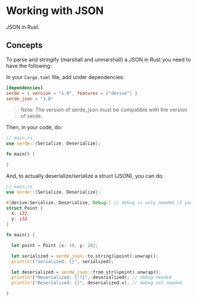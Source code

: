 # Working with JSON
JSON in Rust.

## Concepts
To parse and stringify (marshall and unmarshall) a JSON in Rust you need to have the following:

In your `Cargo.toml` file, add under dependencies:
```toml
[dependencies]
serde = { version = "1.0", features = ["derive"] }
serde_json = "1.0"
```
> Note: The version of serde_json must be compatible with the version of serde.

Then, in your code, do:
```rust
// main.rs
use serde::{Serialize, Deserialize};

fn main() {

}
```

And, to actually deserialize/serialize a struct (JSON), you can do:
```rust
// main.rs
use serde::{Serialize, Deserialize};

#[derive(Serialize, Deserialize, Debug)] // debug is only needed if you want to print out the whole struct
struct Point {
  x: i32,
  y: i32
}

fn main() {

  let point = Point {x: 10, y: 20};

  let serialized = serde_json::to_string(&point).unwrap();
  println!("Serialized: {}", serialized);

  let deserialized = serde_json::from_str(&point).unwrap();
  println!("Deserialized: {:?}", deserialized); // debug needed
  println!("Deserialized: {}", deserialized.x); // debug not needed

}
```